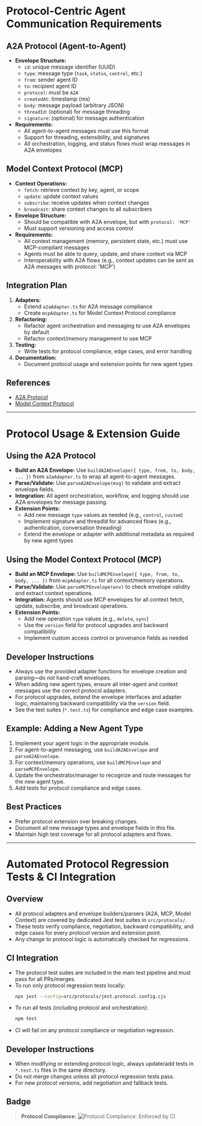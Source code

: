 # Protocol-Centric Agent Communication Requirements

## A2A Protocol (Agent-to-Agent)
- **Envelope Structure:**
  - `id`: unique message identifier (UUID)
  - `type`: message type (`task`, `status`, `control`, etc.)
  - `from`: sender agent ID
  - `to`: recipient agent ID
  - `protocol`: must be `A2A`
  - `createdAt`: timestamp (ms)
  - `body`: message payload (arbitrary JSON)
  - `threadId`: (optional) for message threading
  - `signature`: (optional) for message authentication
- **Requirements:**
  - All agent-to-agent messages must use this format
  - Support for threading, extensibility, and signatures
  - All orchestration, logging, and status flows must wrap messages in A2A envelopes

## Model Context Protocol (MCP)
- **Context Operations:**
  - `fetch`: retrieve context by key, agent, or scope
  - `update`: update context values
  - `subscribe`: receive updates when context changes
  - `broadcast`: share context changes to all subscribers
- **Envelope Structure:**
  - Should be compatible with A2A envelope, but with `protocol: 'MCP'`
  - Must support versioning and access control
- **Requirements:**
  - All context management (memory, persistent state, etc.) must use MCP-compliant messages
  - Agents must be able to query, update, and share context via MCP
  - Interoperability with A2A flows (e.g., context updates can be sent as A2A messages with protocol: 'MCP')

## Integration Plan
1. **Adapters:**
   - Extend `a2aAdapter.ts` for A2A message compliance
   - Create `mcpAdapter.ts` for Model Context Protocol compliance
2. **Refactoring:**
   - Refactor agent orchestration and messaging to use A2A envelopes by default
   - Refactor context/memory management to use MCP
3. **Testing:**
   - Write tests for protocol compliance, edge cases, and error handling
4. **Documentation:**
   - Document protocol usage and extension points for new agent types

## References
- [A2A Protocol](https://github.com/google/A2A)
- [Model Context Protocol](https://modelcontextprotocol.io/introduction)

---

# Protocol Usage & Extension Guide

## Using the A2A Protocol

- **Build an A2A Envelope:**
  Use `buildA2AEnvelope({ type, from, to, body, ... })` from `a2aAdapter.ts` to wrap all agent-to-agent messages.
- **Parse/Validate:**
  Use `parseA2AEnvelope(msg)` to validate and extract envelope fields.
- **Integration:**
  All agent orchestration, workflow, and logging should use A2A envelopes for message passing.
- **Extension Points:**
  - Add new message `type` values as needed (e.g., `control`, `custom`)
  - Implement signature and threadId for advanced flows (e.g., authentication, conversation threading)
  - Extend the envelope or adapter with additional metadata as required by new agent types

## Using the Model Context Protocol (MCP)

- **Build an MCP Envelope:**
  Use `buildMCPEnvelope({ type, from, to, body, ... })` from `mcpAdapter.ts` for all context/memory operations.
- **Parse/Validate:**
  Use `parseMCPEnvelope(env)` to check envelope validity and extract context operations.
- **Integration:**
  Agents should use MCP envelopes for all context fetch, update, subscribe, and broadcast operations.
- **Extension Points:**
  - Add new operation `type` values (e.g., `delete`, `sync`)
  - Use the `version` field for protocol upgrades and backward compatibility
  - Implement custom access control or provenance fields as needed

## Developer Instructions

- Always use the provided adapter functions for envelope creation and parsing—do not hand-craft envelopes.
- When adding new agent types, ensure all inter-agent and context messages use the correct protocol adapters.
- For protocol upgrades, extend the envelope interfaces and adapter logic, maintaining backward compatibility via the `version` field.
- See the test suites (`*.test.ts`) for compliance and edge case examples.

## Example: Adding a New Agent Type

1. Implement your agent logic in the appropriate module.
2. For agent-to-agent messaging, use `buildA2AEnvelope` and `parseA2AEnvelope`.
3. For context/memory operations, use `buildMCPEnvelope` and `parseMCPEnvelope`.
4. Update the orchestrator/manager to recognize and route messages for the new agent type.
5. Add tests for protocol compliance and edge cases.

## Best Practices
- Prefer protocol extension over breaking changes.
- Document all new message types and envelope fields in this file.
- Maintain high test coverage for all protocol adapters and flows.

---

# Automated Protocol Regression Tests & CI Integration

## Overview
- All protocol adapters and envelope builders/parsers (A2A, MCP, Model Context) are covered by dedicated Jest test suites in `src/protocols/`.
- These tests verify compliance, negotiation, backward compatibility, and edge cases for every protocol version and extension point.
- Any change to protocol logic is automatically checked for regressions.

## CI Integration
- The protocol test suites are included in the main test pipeline and must pass for all PRs/merges.
- To run only protocol regression tests locally:
  ```sh
  npx jest --config=src/protocols/jest.protocol.config.cjs
  ```
- To run all tests (including protocol and orchestration):
  ```sh
  npm test
  ```
- CI will fail on any protocol compliance or negotiation regression.

## Developer Instructions
- When modifying or extending protocol logic, always update/add tests in `*.test.ts` files in the same directory.
- Do not merge changes unless all protocol regression tests pass.
- For new protocol versions, add negotiation and fallback tests.

## Badge

> **Protocol Compliance:** ![Protocol Compliance: Enforced by CI](https://img.shields.io/badge/protocol--compliance-enforced-brightgreen)
